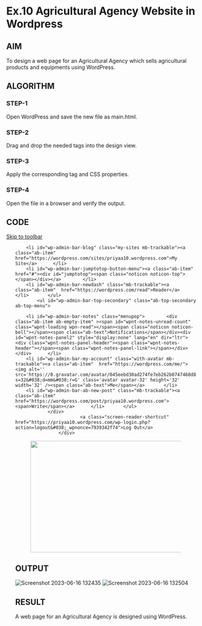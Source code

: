 # Ex.10 Agricultural Agency Website in Wordpress 
## AIM
  To design a web page for an Agricultural Agency which sells agricultural products and equipments using WordPress.

## ALGORITHM
### STEP-1
  Open WordPress and save the new file as main.html.

### STEP-2
  Drag and drop the needed tags into the design view.

### STEP-3
  Apply the corresponding tag and CSS properties.

### STEP-4
  Open the file in a browser and verify the output.
  
## CODE
<!DOCTYPE html>
<html lang="en">
<head>
	<meta charset="UTF-8" />
	<meta name="viewport" content="width=device-width, initial-scale=1" />
<meta name='robots' content='max-image-preview:large' />
<title>&lt;strong&gt;&lt;em&gt;World of Nature and Organic&lt;/em&gt;&lt;/strong&gt;</title>
<link rel='dns-prefetch' href='//s0.wp.com' />
<link rel='dns-prefetch' href='//wordpress.com' />
<link href='https://fonts.gstatic.com' crossorigin rel='preconnect' />
<link rel="alternate" type="application/rss+xml" title="&lt;strong&gt;&lt;em&gt;World of Nature and Organic&lt;/em&gt;&lt;/strong&gt; &raquo; Feed" href="https://priyaa10.wordpress.com/feed/" />
<link rel="alternate" type="application/rss+xml" title="&lt;strong&gt;&lt;em&gt;World of Nature and Organic&lt;/em&gt;&lt;/strong&gt; &raquo; Comments Feed" href="https://priyaa10.wordpress.com/comments/feed/" />
	<script type="text/javascript">
		/* <![CDATA[ */
		function addLoadEvent(func) {
			var oldonload = window.onload;
			if (typeof window.onload != 'function') {
				window.onload = func;
			} else {
				window.onload = function () {
					oldonload();
					func();
				}
			}
		}
		/* ]]> */
	</script>
<style>
img.wp-smiley,
img.emoji {
	display: inline !important;
	border: none !important;
	box-shadow: none !important;
	height: 1em !important;
	width: 1em !important;
	margin: 0 0.07em !important;
	vertical-align: -0.1em !important;
	background: none !important;
	padding: 0 !important;
}
</style>
<style id='wpcom-admin-bar-inline-css'>

			.admin-bar {
				position: inherit !important;
				top: auto !important;
			}
			.admin-bar .goog-te-banner-frame {
				top: 32px !important
			}
			@media screen and (max-width: 782px) {
				.admin-bar .goog-te-banner-frame {
					top: 46px !important;
				}
			}
			@media screen and (max-width: 480px) {
				.admin-bar .goog-te-banner-frame {
					position: absolute;
				}
			}
		
</style>
<body class="home blog logged-in admin-bar no-customize-support wp-embed-responsive customizer-styles-applied jetpack-reblog-enabled highlander-enabled highlander-light has-marketing-bar has-marketing-bar-theme-storia">
		<div id="wpadminbar" class="nojq nojs ltr nav-unification">
							<a class="screen-reader-shortcut" href="#wp-toolbar" tabindex="1">Skip to toolbar</a>
						<div class="quicklinks" id="wp-toolbar" role="navigation" aria-label="Toolbar" tabindex="0">
						<ul id="wp-admin-bar-root-default" class="ab-top-menu">
			
		<li id="wp-admin-bar-blog" class="my-sites mb-trackable"><a class="ab-item"  href="https://wordpress.com/sites/priyaa10.wordpress.com">My Site</a>		</li>
		<li id="wp-admin-bar-jumptotop-button-menu"><a class="ab-item"  href="#"><div id="jumptotop"><span class="noticon noticon-top"></span></div></a>		</li>
		<li id="wp-admin-bar-newdash" class="mb-trackable"><a class="ab-item"  href="https://wordpress.com/read">Reader</a>		</li>		</ul>
			<ul id="wp-admin-bar-top-secondary" class="ab-top-secondary ab-top-menu">
			
		<li id="wp-admin-bar-notes" class="menupop">		<div class="ab-item ab-empty-item" ><span id="wpnt-notes-unread-count" class="wpnt-loading wpn-read"></span><span class="noticon noticon-bell"></span><span class="ab-text">Notifications</span></div><div id="wpnt-notes-panel2" style="display:none" lang="en" dir="ltr"><div class="wpnt-notes-panel-header"><span class="wpnt-notes-header"></span><span class="wpnt-notes-panel-link"></span></div></div>		</li>
		<li id="wp-admin-bar-my-account" class="with-avatar mb-trackable"><a class="ab-item"  href="https://wordpress.com/me/"><img alt='' src='https://0.gravatar.com/avatar/045eebd30ad274fe7eb262b0747468d8f7362bc64a8ab0232afab908321aceca?s=32&#038;d=mm&#038;r=G' class='avatar avatar-32' height='32' width='32' /><span class="ab-text">Me</span></a>		</li>
		<li id="wp-admin-bar-ab-new-post" class="mb-trackable"><a class="ab-item"  href="https://wordpress.com/post/priyaa10.wordpress.com"><span>Write</span></a>		</li>		</ul>
				</div>
							<a class="screen-reader-shortcut" href="https://priyaa10.wordpress.com/wp-login.php?action=logout&#038;_wpnonce=7939342f74">Log Out</a>
					</div>
<div class="wp-site-blocks">
<main class="wp-block-group has-global-padding is-layout-flow wp-container-19 wp-block-group-is-layout-flow">
<div class="wp-block-group alignfull is-layout-flow wp-block-group-is-layout-flow" style="padding-top:var(--wp--preset--spacing--80)">
<div class="wp-block-columns is-layout-flex wp-container-17 wp-block-columns-is-layout-flex">
<div class="wp-block-column is-layout-flow wp-block-column-is-layout-flow" style="flex-basis:75%">
<div class="wp-block-columns is-layout-flex wp-container-5 wp-block-columns-is-layout-flex">
<div class="wp-block-column is-layout-flow wp-block-column-is-layout-flow" style="flex-basis:66.66%">
<figure class="wp-block-image size-full is-resized wp-duotone-unset-1"><img decoding="async" src="https://priyaa10.files.wordpress.com/2023/06/2-1.jpg" alt="" class="wp-image-15" width="582" height="295" /></figure>
</body>
</html>


## OUTPUT
![Screenshot 2023-06-16 132435](https://github.com/Vengatraj212221010043/EX10_Web-Design/assets/128878559/c1e5757f-e44f-4cba-8b14-bb75c1e86713)
![Screenshot 2023-06-16 132504](https://github.com/Vengatraj212221010043/EX10_Web-Design/assets/128878559/f7d1f4eb-0ae6-40f1-adae-a40bf3fe1152)


## RESULT
  A web page for an Agricultural Agency is designed using WordPress.

